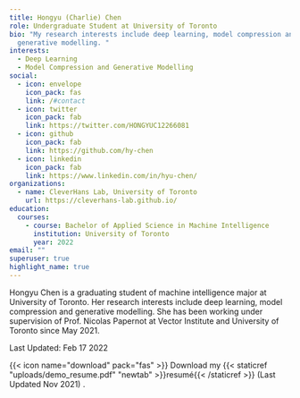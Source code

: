 ```yaml
---
title: Hongyu (Charlie) Chen
role: Undergraduate Student at University of Toronto
bio: "My research interests include deep learning, model compression and
  generative modelling. "
interests:
  - Deep Learning
  - Model Compression and Generative Modelling
social:
  - icon: envelope
    icon_pack: fas
    link: /#contact
  - icon: twitter
    icon_pack: fab
    link: https://twitter.com/HONGYUC12266081
  - icon: github
    icon_pack: fab
    link: https://github.com/hy-chen
  - icon: linkedin
    icon_pack: fab
    link: https://www.linkedin.com/in/hyu-chen/
organizations:
  - name: CleverHans Lab, University of Toronto
    url: https://cleverhans-lab.github.io/
education:
  courses:
    - course: Bachelor of Applied Science in Machine Intelligence
      institution: University of Toronto
      year: 2022
email: ""
superuser: true
highlight_name: true
---
```

Hongyu Chen is a graduating student of machine intelligence major at University of Toronto. Her research interests include deep learning, model compression and generative modelling. She has been working under supervision of Prof. Nicolas Papernot at Vector Institute and University of Toronto since May 2021. 

Last Updated: Feb 17 2022

{{< icon name="download" pack="fas" >}} Download my {{< staticref "uploads/demo_resume.pdf" "newtab" >}}resumé{{< /staticref >}} (Last Updated Nov 2021) .
